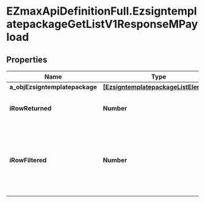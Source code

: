 # EZmaxApiDefinitionFull.EzsigntemplatepackageGetListV1ResponseMPayload

## Properties

Name | Type | Description | Notes
------------ | ------------- | ------------- | -------------
**a_objEzsigntemplatepackage** | [**[EzsigntemplatepackageListElement]**](EzsigntemplatepackageListElement.md) |  | 
**iRowReturned** | **Number** | The number of rows returned | 
**iRowFiltered** | **Number** | The number of rows matching your filters (if any) or the total number of rows | 


